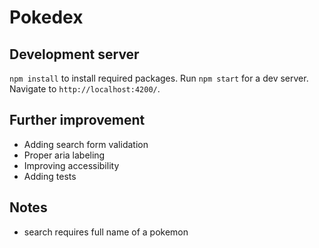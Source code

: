 # Pokedex


## Development server

`npm install` to install required packages. Run `npm start` for a dev server. Navigate to `http://localhost:4200/`. 

## Further improvement 

- Adding search form validation
- Proper aria labeling
- Improving accessibility
- Adding tests 

## Notes
- search requires full name of a pokemon
